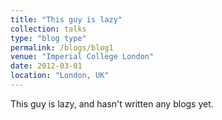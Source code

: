 ```yaml
---
title: "This guy is lazy"
collection: talks
type: "blog type"
permalink: /blogs/blog1
venue: "Imperial College London"
date: 2012-03-01
location: "London, UK"
---
```


This guy is lazy, and hasn't written any blogs yet.